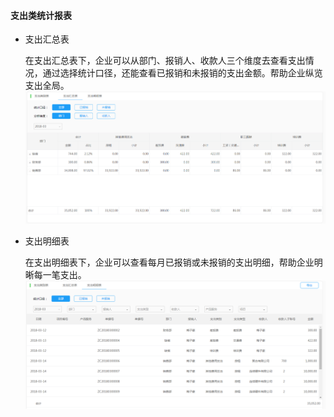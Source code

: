 #### 支出类统计报表



* 支出汇总表

  在支出汇总表下，企业可以从部门、报销人、收款人三个维度去查看支出情况，通过选择统计口径，还能查看已报销和未报销的支出金额。帮助企业纵览支出全局。![](/img/git4.png)

* 支出明细表

  在支出明细表下，企业可以查看每月已报销或未报销的支出明细，帮助企业明晰每一笔支出。![](/img/git5.png)

#### 



